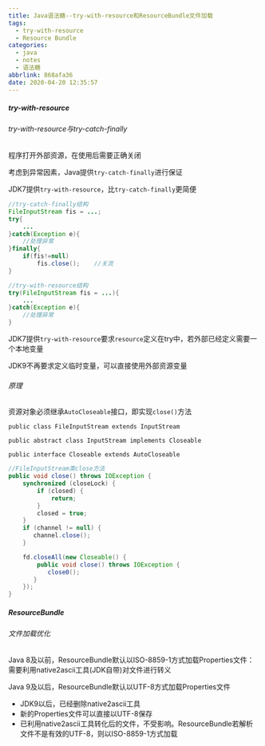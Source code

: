```yaml
---
title: Java语法糖--try-with-resource和ResourceBundle文件加载
tags:
  - try-with-resource
  - Resource Bundle
categories:
  - java
  - notes
  - 语法糖
abbrlink: 868afa36
date: 2020-04-20 12:35:57
---
```



##### try-with-resource

###### try-with-resource与try-catch-finally

程序打开外部资源，在使用后需要正确关闭

考虑到异常因素，Java提供`try-catch-finally`进行保证

JDK7提供`try-with-resource`，比`try-catch-finally`更简便

```java
//try-catch-finally结构
FileInputStream fis = ...;
try{
    ...
}catch(Exception e){
    //处理异常
}finally{
    if(fis!=null)
        fis.close();	//关流
}

//try-with-resource结构
try(FileInputStream fis = ...){
    ...
}catch(Exception e){
    //处理异常
}
```

JDK7提供`try-with-resource`要求`resource`定义在try中，若外部已经定义需要一个本地变量

JDK9不再要求定义临时变量，可以直接使用外部资源变量

<!--more-->

###### 原理

资源对象必须继承`AutoCloseable`接口，即实现`close()`方法

`public class FileInputStream extends InputStream`

`public abstract class InputStream implements Closeable` 

`public interface Closeable extends AutoCloseable`

```java
//FileInputStream类close方法
public void close() throws IOException {
    synchronized (closeLock) {
        if (closed) {
            return;
        }
        closed = true;
    }
    if (channel != null) {
       channel.close();
    }

    fd.closeAll(new Closeable() {
        public void close() throws IOException {
           close0();
       }
    });
}
```

##### ResourceBundle

###### 文件加载优化

Java 8及以前，ResourceBundle默认以ISO-8859-1方式加载Properties文件：需要利用native2ascii工具(JDK自带)对文件进行转义

Java 9及以后，ResourceBundle默认以UTF-8方式加载Properties文件

- JDK9以后，已经删除native2ascii工具
- 新的Properties文件可以直接以UTF-8保存
- 已利用native2ascii工具转化后的文件，不受影响。ResourceBundle若解析文件不是有效的UTF-8，则以ISO-8859-1方式加载

